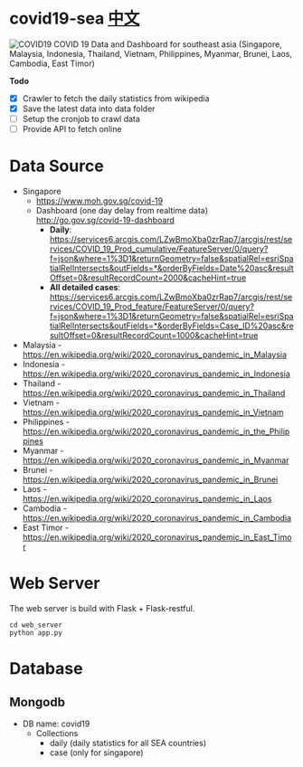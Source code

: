 # covid19-sea [中文](/research/readme_CN.md#疫情相关资源总结)
![COVID19](https://images.unsplash.com/flagged/photo-1584036561584-b03c19da874c?ixlib=rb-1.2.1&ixid=eyJhcHBfaWQiOjEyMDd9&auto=format&fit=crop&w=1778&q=80)
COVID 19 Data and Dashboard for southeast asia (Singapore, Malaysia, Indonesia, Thailand, Vietnam, Philippines, Myanmar, Brunei, Laos, Cambodia, East Timor)


**Todo**

- [x] Crawler to fetch the daily statistics from wikipedia
- [x] Save the latest data into data folder
- [ ] Setup the cronjob to crawl data
- [ ] Provide API to fetch online

# Data Source
* Singapore
   * https://www.moh.gov.sg/covid-19
   * Dashboard (one day delay from realtime data) http://go.gov.sg/covid-19-dashboard
      * **Daily**: https://services6.arcgis.com/LZwBmoXba0zrRap7/arcgis/rest/services/COVID_19_Prod_cumulative/FeatureServer/0/query?f=json&where=1%3D1&returnGeometry=false&spatialRel=esriSpatialRelIntersects&outFields=*&orderByFields=Date%20asc&resultOffset=0&resultRecordCount=2000&cacheHint=true
      * **All detailed cases**: https://services6.arcgis.com/LZwBmoXba0zrRap7/arcgis/rest/services/COVID_19_Prod_feature/FeatureServer/0/query?f=json&where=1%3D1&returnGeometry=false&spatialRel=esriSpatialRelIntersects&outFields=*&orderByFields=Case_ID%20asc&resultOffset=0&resultRecordCount=1000&cacheHint=true
* Malaysia - https://en.wikipedia.org/wiki/2020_coronavirus_pandemic_in_Malaysia
* Indonesia - https://en.wikipedia.org/wiki/2020_coronavirus_pandemic_in_Indonesia
* Thailand - https://en.wikipedia.org/wiki/2020_coronavirus_pandemic_in_Thailand
* Vietnam - https://en.wikipedia.org/wiki/2020_coronavirus_pandemic_in_Vietnam
* Philippines - https://en.wikipedia.org/wiki/2020_coronavirus_pandemic_in_the_Philippines
* Myanmar - https://en.wikipedia.org/wiki/2020_coronavirus_pandemic_in_Myanmar 
* Brunei - https://en.wikipedia.org/wiki/2020_coronavirus_pandemic_in_Brunei
* Laos - https://en.wikipedia.org/wiki/2020_coronavirus_pandemic_in_Laos
* Cambodia - https://en.wikipedia.org/wiki/2020_coronavirus_pandemic_in_Cambodia
* East Timor - https://en.wikipedia.org/wiki/2020_coronavirus_pandemic_in_East_Timor

# Web Server
The web server is build with Flask + Flask-restful.
```
cd web_server
python app.py

```

# Database
## Mongodb 
* DB name: covid19
   * Collections
      * daily (daily statistics for all SEA countries)
      * case (only for singapore)
